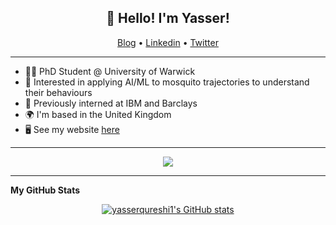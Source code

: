<h2 align="center">👋 Hello! I'm Yasser!</h2>
<p align="center">
  <a href="https://yasserqureshi1.github.io/inference/">Blog</a> •
  <a href="https://www.linkedin.com/in/yasser-qureshi">Linkedin</a> •
  <a href="https://twitter.com/yasserqureshi0">Twitter</a>
</p>

----------

* 👨‍🎓 PhD Student @ University of Warwick
* 🦟 Interested in applying AI/ML to mosquito trajectories to understand their behaviours
* 💼 Previously interned at IBM and Barclays
* 🌍  I'm based in the United Kingdom
* 🖥️  See my website [here](http://yasserqureshi1.github.io/me/)
----------
<p align="center">
  <img src="https://c.tenor.com/CmcZWZuvMxoAAAAd/typing-monkey.gif" />
</p>

----------
<b>My GitHub Stats</b>
<p align="center">
<a href="http://www.github.com/yasserqureshi1"><img src="https://github-readme-stats.vercel.app/api?username=yasserqureshi1&show_icons=true&hide=&count_private=true&title_color=22c55e&text_color=ffffff&icon_color=10b981&bg_color=1c1917&hide_border=true&show_icons=true" alt="yasserqureshi1's GitHub stats" /></a>
</p>
